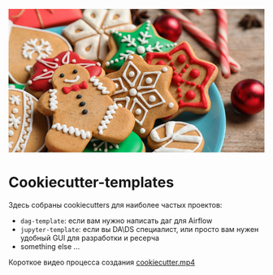![cookies.jpg](img%2Fcookies.jpg)

# Cookiecutter-templates

Здесь собраны cookiecutters для наиболее частых проектов:
- `dag-template`: если вам нужно написать даг для Airflow
- `jupyter-template`: если вы DA\DS специалист, или просто вам нужен удобный GUI для разработки и ресерча
- something else ...


Короткое видео процесса создания [cookiecutter.mp4](img%2Fcookiecutter.mp4)
